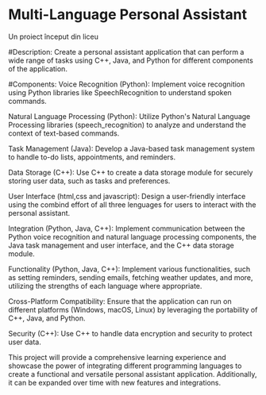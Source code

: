 # Multi-Language Personal Assistant
Un proiect început din liceu

#Description:
Create a personal assistant application that can perform a wide range of tasks using C++, Java, and Python for different components of the application.

#Components:
Voice Recognition (Python): Implement voice recognition using Python libraries like SpeechRecognition to understand spoken commands.

Natural Language Processing (Python): Utilize Python's Natural Language Processing libraries (speech_recognition) to analyze and understand the context of text-based commands.

Task Management (Java): Develop a Java-based task management system to handle to-do lists, appointments, and reminders.

Data Storage (C++): Use C++ to create a data storage module for securely storing user data, such as tasks and preferences.

User Interface (html,css and javascript): Design a user-friendly interface using the combind effort of all three lenguages for users to interact with the personal assistant.

Integration (Python, Java, C++): Implement communication between the Python voice recognition and natural language processing components, the Java task management and user interface, and the C++ data storage module.

Functionality (Python, Java, C++): Implement various functionalities, such as setting reminders, sending emails, fetching weather updates, and more, utilizing the strengths of each language where appropriate.

Cross-Platform Compatibility: Ensure that the application can run on different platforms (Windows, macOS, Linux) by leveraging the portability of C++, Java, and Python.

Security (C++): Use C++ to handle data encryption and security to protect user data.

This project will provide a comprehensive learning experience and showcase the power of integrating different programming languages to create a functional and versatile personal assistant application. Additionally, it can be expanded over time with new features and integrations.
